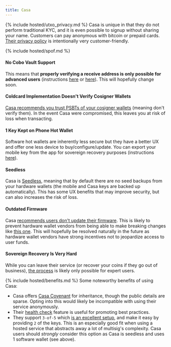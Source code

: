 ```yaml
---
title: Casa
---
```


{% include hosted/utxo_privacy.md %}
Casa is unique in that they do not perform traditional KYC, and it is even possible to signup without sharing your name.
Customers can pay anonymous with bitcoin or prepaid cards.
[Their privacy policy](https://blog.keys.casa/casa-privacy-and-data-protection-policy/) is intentionally very customer-friendly.

{% include hosted/spof.md %}

#### No Cobo Vault Support
This means that **properly verifying a receive address is only possible for advanced users** (instructions [here](https://blog.keys.casa/watch-only-wallet-guide/) or [here](https://support.keys.casa/hc/en-us/articles/360045032452-Creating-Watch-Only-Wallets)).
This will hopefully change soon.

#### Coldcard Implementation Doesn't Verify Cosigner Wallets
[Casa recommends you trust PSBTs of your cosigner wallets](https://support.keys.casa/hc/en-us/articles/360044798911-Coldcard-Setup) (meaning don't verify them).
In the event Casa were compromised, this leaves you at risk of loss when transacting.

#### 1 Key Kept on Phone Hot Wallet
Software hot wallets are inherently less secure but they have a better UX and offer one less device to buy/configure/update.
You can export your mobile key from the app for sovereign recovery purposes (instructions [here](https://walletsrecovery.org/recovery-docs/casa-recovery)).

#### Seedless
Casa is [Seedless](https://blog.keys.casa/casa-seedless-security-model/), meaning that by default there are no seed backups from your hardware wallets (the mobile and Casa keys are backed up automatically).
This has some UX benefits that may improve security, but can also increases the risk of loss.

#### Outdated Firmware
Casa [recommends users don't update their firmware](https://support.keys.casa/hc/en-us/articles/360045411571-Hardware-Wallet-Firmware-Upgrades).
This is likely to prevent hardware wallet vendors from being able to make breaking changes like [this one](https://github.com/trezor/trezor-firmware/issues/1044).
This will hopefully be resolved naturally in the future as hardware wallet vendors have strong incentives not to jeopardize access to user funds.

#### Sovereign Recovery Is Very Hard
While you can leave their service (or recover your coins if they go out of business), [the process](https://walletsrecovery.org/recovery-docs/casa-recovery) is likely only possible for expert users.

{% include hosted/benefits.md %}
Some noteworthy benefits of using Casa:
* Casa offers [Casa Covenant](https://keys.casa/bitcoin-inheritance-plan) for inheritance, though the public details are sparse.
Opting into this would likely be incompatible with using their service anonymously.
* Their [health check](https://support.keys.casa/hc/en-us/articles/360045442511-Health-Checks) feature is useful for promoting best practices.
* They support `3-of-5` which [is an excellent setup](/quorum-advanced), and make it easy by providing `2` of the keys.
This is an especially good fit when using a hosted service that abstracts away a lot of multisig's complexity.
Casa users should *strongly* consider this option as Casa is seedless and uses 1 software wallet (see above).
